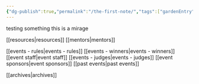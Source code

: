 ```yaml
---
{"dg-publish":true,"permalink":"/the-first-note/","tags":["gardenEntry"]}
---
```

testing something 
this is a mirage

[[resources\|resources]]
[[mentors\|mentors]]

[[events - rules\|events - rules]]
[[events - winners\|events - winners]]
[[event staff\|event staff]]
[[events - judges\|events - judges]]
[[event sponsors\|event sponsors]]
[[past events\|past events]]


[[archives\|archives]]